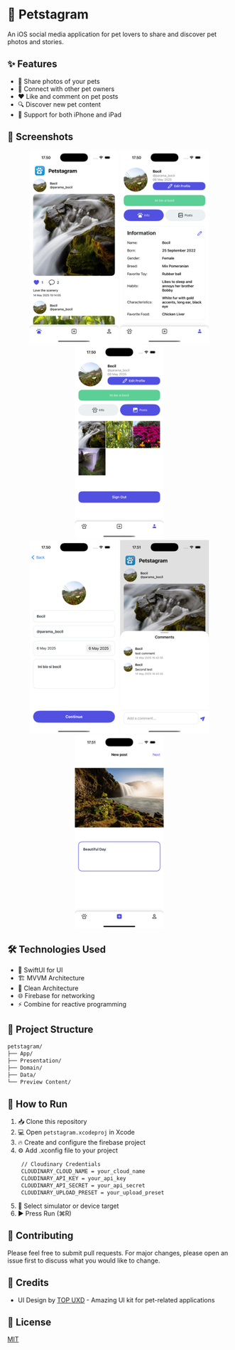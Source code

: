 # 🐾 Petstagram

An iOS social media application for pet lovers to share and discover pet photos and stories.

## ✨ Features

- 📸 Share photos of your pets
- 👥 Connect with other pet owners
- ❤️ Like and comment on pet posts
- 🔍 Discover new pet content
- 📱 Support for both iPhone and iPad

## 📸 Screenshots

<div align="center">
  <img src="petstagram/screenshots/screen1.png" width="200" alt="Home Screen"/>
  <img src="petstagram/screenshots/screen2.png" width="200" alt="Profile Screen"/>
  <img src="petstagram/screenshots/screen3.png" width="200" alt="Profile Post Screen"/>
</div>

<div align="center">
  <img src="petstagram/screenshots/screen4.png" width="200" alt="Edit Profile"/>
  <img src="petstagram/screenshots/screen5.png" width="200" alt="Comment Screen"/>
  <img src="petstagram/screenshots/screen6.png" width="200" alt="Add Post Screen"/>
</div>

## 🛠 Technologies Used

- 🎯 SwiftUI for UI
- 🏗 MVVM Architecture
- 🧹 Clean Architecture
- 🌐 Firebase for networking
- ⚡️ Combine for reactive programming

## 📁 Project Structure

```
petstagram/
├── App/
├── Presentation/
├── Domain/
├── Data/
└── Preview Content/
```

## 🚀 How to Run

1. 📥 Clone this repository
2. 💻 Open `petstagram.xcodeproj` in Xcode
3. 🔥 Create and configure the firebase project
4. ⚙️ Add .xconfig file to your project
   ```
    // Cloudinary Credentials
    CLOUDINARY_CLOUD_NAME = your_cloud_name
    CLOUDINARY_API_KEY = your_api_key
    CLOUDINARY_API_SECRET = your_api_secret
    CLOUDINARY_UPLOAD_PRESET = your_upload_preset
   ```
5. 📱 Select simulator or device target
6. ▶️ Press Run (⌘R)

## 🤝 Contributing

Please feel free to submit pull requests. For major changes, please open an issue first to discuss what you would like to change.

## 🙏 Credits

- UI Design by [TOP UXD](https://www.figma.com/community/file/1315684103497504450/pets-forever-app-ui-kits) - Amazing UI kit for pet-related applications

## 📄 License

[MIT](https://choosealicense.com/licenses/mit/) 
